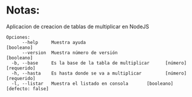 # Notas:

Aplicacion de creacion de tablas de multiplicar en NodeJS

```
Opciones:
      --help     Muestra ayuda                                        [booleano]
      --version  Muestra número de versión                            [booleano]
  -b, --base     Es la base de la tabla de multiplicar      [número] [requerido]
  -h, --hasta    Es hasta donde se va a multiplicar         [número] [requerido]
  -l, --listar   Muestra el listado en consola       [booleano] [defecto: false]
```